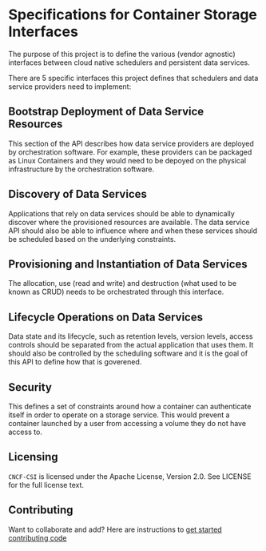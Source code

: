 # Specifications for Container Storage Interfaces

The purpose of this project is to define the various (vendor agnostic) interfaces between cloud native schedulers and persistent data services.

There are 5 specific interfaces this project defines that schedulers and data service providers need to implement:

## Bootstrap Deployment of Data Service Resources
This section of the API describes how data service providers are deployed by orchestration software.  For example, these providers can be packaged as Linux Containers and they would need to be depoyed on the physical infrastructure by the orchestration software.

## Discovery of Data Services
Applications that rely on data services should be able to dynamically discover where the provisioned resources are available.  The data service API should also be able to influence where and when these services should be scheduled based on the underlying constraints.

## Provisioning and Instantiation of Data Services
The allocation, use (read and write) and destruction (what used to be known as CRUD) needs to be orchestrated through this interface.

## Lifecycle Operations on Data Services
Data state and its lifecycle, such as retention levels, version levels, access controls should be separated from the actual application that uses them.  It should also be controlled by the scheduling software and it is the goal of this API to define how that is goverened.

## Security
This defines a set of constraints around how a container can authenticate itself in order to operate on a storage service.  This would prevent a container launched by a user from accessing a volume they do not have access to.

## Licensing
`CNCF-CSI` is licensed under the Apache License, Version 2.0. See LICENSE for the full license text.

## Contributing
Want to collaborate and add? Here are instructions to [get started contributing code](contributing.md)
